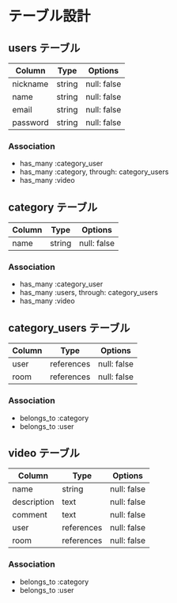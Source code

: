 # テーブル設計

## users テーブル

| Column   | Type   | Options     |
| -------- | ------ | ----------- |
| nickname | string | null: false |
| name     | string | null: false |
| email    | string | null: false |
| password | string | null: false |

### Association

- has_many :category_user
- has_many :category, through: category_users
- has_many :video

## category テーブル

| Column | Type   | Options     |
| ------ | ------ | ----------- |
| name   | string | null: false |

### Association

- has_many :category_user
- has_many :users, through: category_users
- has_many :video

## category_users テーブル

| Column | Type       | Options     |
| ------ | ---------- | ----------- |
| user   | references | null: false |
| room   | references | null: false |

### Association

- belongs_to :category
- belongs_to :user

## video テーブル

| Column      | Type       | Options     |
| ----------- | ---------- | ----------- |
| name        | string     | null: false |
| description | text       | null: false |
| comment     | text       | null: false |
| user        | references | null: false |
| room        | references | null: false |

### Association

- belongs_to :category
- belongs_to :user
